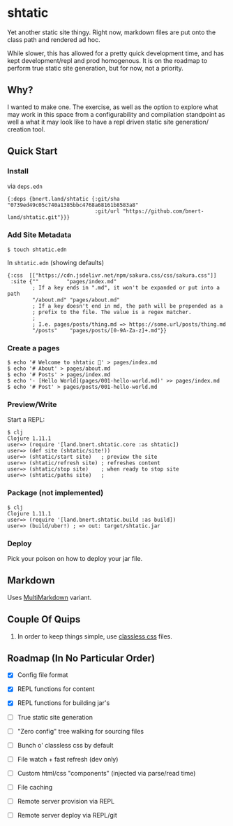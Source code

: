 # shtatic

Yet another static site thingy. Right now, markdown files are put onto
the class path and rendered ad hoc.

While slower, this has allowed for a pretty quick development time, and
has kept development/repl and prod homogenous. It is on the roadmap to
perform true static site generation, but for now, not a priority.

## Why?

I wanted to make one. The exercise, as well as the option to explore what
may work in this space from a configurability and compilation standpoint
as well a what it may look like to have a repl driven static site generation/
creation tool.

## Quick Start
### Install
via `deps.edn`
```
{:deps {bnert.land/shtatic {:git/sha "0739ed49c05c740a1385bbc4768a68161b8583a8"
                            :git/url "https://github.com/bnert-land/shtatic.git"}}}
```

### Add Site Metadata
```shell
$ touch shtatic.edn
```

In `shtatic.edn` (showing defaults)
```
{:css  [["https://cdn.jsdelivr.net/npm/sakura.css/css/sakura.css"]]
 :site {""         "pages/index.md"
        ; If a key ends in ".md", it won't be expanded or put into a path
        "/about.md" "pages/about.md"
        ; If a key doesn't end in md, the path will be prepended as a
        ; prefix to the file. The value is a regex matcher.
        ;
        ; I.e. pages/posts/thing.md => https://some.url/posts/thing.md
        "/posts"    "pages/posts/[0-9A-Za-z]+.md"}}
```

### Create a pages
```shell
$ echo '# Welcome to shtatic 👋' > pages/index.md
$ echo '# About' > pages/about.md
$ echo '# Posts' > pages/index.md
$ echo '- [Hello World](pages/001-hello-world.md)' >> pages/index.md
$ echo '# Post' > pages/posts/001-hello-world.md
```


### Preview/Write
Start a REPL:
```shell
$ clj
Clojure 1.11.1
user=> (require '[land.bnert.shtatic.core :as shtatic])
user=> (def site (shtatic/site!))
user=> (shtatic/start site)   ; preview the site
user=> (shtatic/refresh site) ; refreshes content
user=> (shtatic/stop site)    ; when ready to stop site
user=> (shtatic/paths site)   ; 
```

### Package (not implemented)
```shell
$ clj
Clojure 1.11.1
user=> (require '[land.bnert.shtatic.build :as build])
user=> (build/uber!) ; => out: target/shtatic.jar
```

### Deploy
Pick your poison on how to deploy your jar file.

## Markdown

Uses [MultiMarkdown](https://github.com/fletcher/MultiMarkdown/wiki/MultiMarkdown-Syntax-Guide) variant.

## Couple Of Quips
1. In order to keep things simple, use [classless css](https://github.com/dbohdan/classless-css)
files.

## Roadmap (In No Particular Order)
- [x] Config file format
- [x] REPL functions for content
- [x] REPL functions for building jar's
- [ ] True static site generation
- [ ] "Zero config" tree walking for sourcing files
- [ ] Bunch o' classless css by default
- [ ] File watch + fast refresh (dev only)
- [ ] Custom html/css "components" (injected via parse/read time)
- [ ] File caching
- [ ] Remote server provision via REPL
- [ ] Remote server deploy via REPL/git

